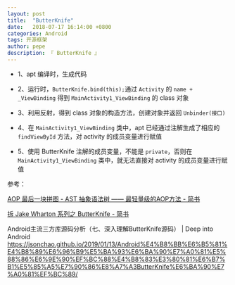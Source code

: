```yaml
---
layout: post
title:  "ButterKnife"
date:   2018-07-17 16:14:00 +0800
categories: Android
tags: 开源框架
author: pepe
description: 『 ButterKnife 』
---
```


* 1、apt 编译时，生成代码

* 2、运行时，`ButterKnife.bind(this);`通过 `Activity` 的 `name + _ViewBinding` 得到 `MainActivity1_ViewBinding` 的 class 对象

* 3、利用反射，得到 class 对象的构造方法，创建对象并返回 `Unbinder(接口)` 

* 4、在 `MainActivity1_ViewBinding` 类中，apt 已经通过注解生成了相应的 `findViewById` 方法，对 activity 的成员变量进行赋值

* 5、使用 ButterKnife 注解的成员变量，不能是 `private`，否则在 `MainActivity1_ViewBinding` 类中，就无法直接对 activity 的成员变量进行赋值

参考：

[AOP 最后一块拼图 - AST 抽象语法树 —— 最轻量级的AOP方法 - 简书](https://www.jianshu.com/p/0f1c7b3e907f)

[拆 Jake Wharton 系列之 ButterKnife - 简书](https://www.jianshu.com/p/b8b59fb80554?url_type=39&object_type=webpage&pos=1)

Android主流三方库源码分析（七、深入理解ButterKnife源码） | Deep into Android
https://jsonchao.github.io/2019/01/13/Android%E4%B8%BB%E6%B5%81%E4%B8%89%E6%96%B9%E5%BA%93%E6%BA%90%E7%A0%81%E5%88%86%E6%9E%90%EF%BC%88%E4%B8%83%E3%80%81%E6%B7%B1%E5%85%A5%E7%90%86%E8%A7%A3ButterKnife%E6%BA%90%E7%A0%81%EF%BC%89/

